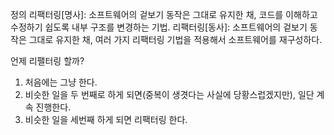 

정의
리팩터링[명사]: 소프트웨어의 겉보기 동작은 그대로 유지한 채, 코드를 이해하고 수정하기 쉽도록 내부 구조를 변경하는 기법.
리팩터링[동사]: 소프트웨어의 겉보기 동작은 그대로 유지한 채, 여러 가지 리팩터링 기법을 적용해서 소프트웨어를 재구성하다.


언제 리팰터링 할까?
1. 처음에는 그냥 한다.
2. 비슷한 일을 두 번째로 하게 되면(중복이 생겻다는 사실에 당황스럽겠지만), 일단 계속 진행한다.
3. 비슷한 일을 세번째 하게 되면 리팩터링 한다.

